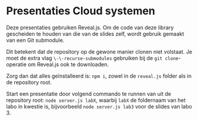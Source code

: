 # Presentaties Cloud systemen
Deze presentaties gebruiken Reveal.js. Om de code van deze library gescheiden te houden van die van de slides zelf, wordt gebruik gemaakt van een Git submodule.

Dit betekent dat de repository op de gewone manier clonen niet volstaat. Je moet de extra vlag `\-\-recurse-submodules` gebruiken bij de `git clone`-operatie om Reveal.js ook te downloaden.

Zorg dan dat alles geïnstalleerd is: `npm i`, zowel in de `reveal.js` folder als in de repository root.

Start een presentatie door volgend commando te runnen van uit de repository root: `node server.js labX`, waarbij `labX` de foldernaam van het labo in kwestie is, bijvoorbeeld `node server.js lab3` voor de slides van labo 3.
